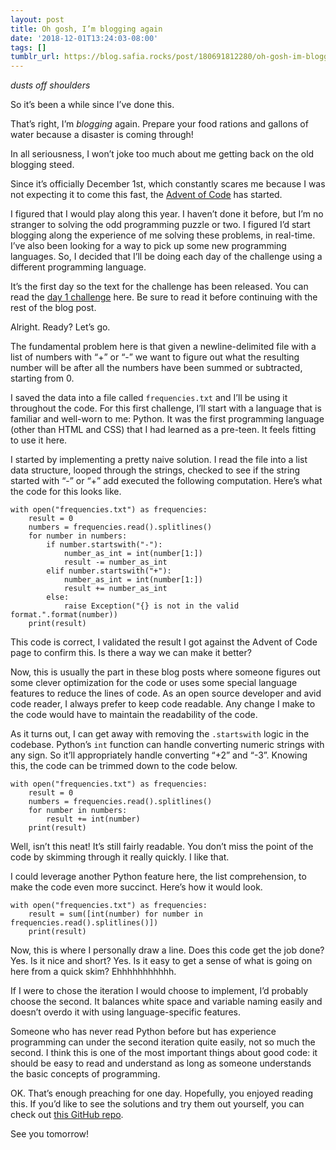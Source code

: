 ```yaml
---
layout: post
title: Oh gosh, I’m blogging again
date: '2018-12-01T13:24:03-08:00'
tags: []
tumblr_url: https://blog.safia.rocks/post/180691812280/oh-gosh-im-blogging-again
---
```

_dusts off shoulders_

So it’s been a while since I’ve done this.

That’s right, I’m _blogging_ again. Prepare your food rations and gallons of water because a disaster is coming through!

In all seriousness, I won’t joke too much about me getting back on the old blogging steed.

Since it’s officially December 1st, which constantly scares me because I was not expecting it to come this fast, the [Advent of Code](https://adventofcode.com/) has started.

I figured that I would play along this year. I haven’t done it before, but I’m no stranger to solving the odd programming puzzle or two. I figured I’d start blogging along the experience of me solving these problems, in real-time. I’ve also been looking for a way to pick up some new programming languages. So, I decided that I’ll be doing each day of the challenge using a different programming language.

It’s the first day so the text for the challenge has been released. You can read the [day 1 challenge](https://adventofcode.com/2018/day/1) here. Be sure to read it before continuing with the rest of the blog post.

Alright. Ready? Let’s go.

The fundamental problem here is that given a newline-delimited file with a list of numbers with “+” or “-” we want to figure out what the resulting number will be after all the numbers have been summed or subtracted, starting from 0.

I saved the data into a file called `frequencies.txt` and I’ll be using it throughout the code. For this first challenge, I’ll start with a language that is familiar and well-worn to me: Python. It was the first programming language (other than HTML and CSS) that I had learned as a pre-teen. It feels fitting to use it here.

I started by implementing a pretty naive solution. I read the file into a list data structure, looped through the strings, checked to see if the string started with “-” or “+” add executed the following computation. Here’s what the code for this looks like.

    with open("frequencies.txt") as frequencies:
        result = 0
        numbers = frequencies.read().splitlines()
        for number in numbers:
            if number.startswith("-"):
                number_as_int = int(number[1:])
                result -= number_as_int
            elif number.startswith("+"):
                number_as_int = int(number[1:])
                result += number_as_int
            else:
                raise Exception("{} is not in the valid format.".format(number))
        print(result)

This code is correct, I validated the result I got against the Advent of Code page to confirm this. Is there a way we can make it better?

Now, this is usually the part in these blog posts where someone figures out some clever optimization for the code or uses some special language features to reduce the lines of code. As an open source developer and avid code reader, I always prefer to keep code readable. Any change I make to the code would have to maintain the readability of the code.

As it turns out, I can get away with removing the `.startswith` logic in the codebase. Python’s `int` function can handle converting numeric strings with any sign. So it’ll appropriately handle converting “+2” and “-3”. Knowing this, the code can be trimmed down to the code below.

    with open("frequencies.txt") as frequencies:
        result = 0
        numbers = frequencies.read().splitlines()
        for number in numbers:
            result += int(number)
        print(result)

Well, isn’t this neat! It’s still fairly readable. You don’t miss the point of the code by skimming through it really quickly. I like that.

I could leverage another Python feature here, the list comprehension, to make the code even more succinct. Here’s how it would look.

    with open("frequencies.txt") as frequencies:
        result = sum([int(number) for number in frequencies.read().splitlines()])
        print(result)

Now, this is where I personally draw a line. Does this code get the job done? Yes. Is it nice and short? Yes. Is it easy to get a sense of what is going on here from a quick skim? Ehhhhhhhhhhh.

If I were to chose the iteration I would choose to implement, I’d probably choose the second. It balances white space and variable naming easily and doesn’t overdo it with using language-specific features.

Someone who has never read Python before but has experience programming can under the second iteration quite easily, not so much the second. I think this is one of the most important things about good code: it should be easy to read and understand as long as someone understands the basic concepts of programming.

OK. That’s enough preaching for one day. Hopefully, you enjoyed reading this. If you’d like to see the solutions and try them out yourself, you can check out [this GitHub repo](https://github.com/captainsafia/advent-of-code-2018).

See you tomorrow!

